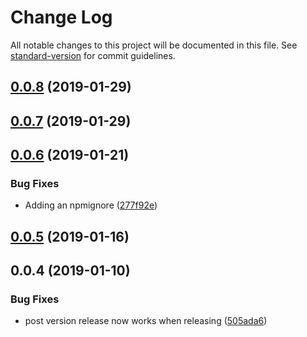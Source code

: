 # Change Log

All notable changes to this project will be documented in this file. See [standard-version](https://github.com/conventional-changelog/standard-version) for commit guidelines.

<a name="0.0.8"></a>
## [0.0.8](https://github.com/XappMedia/serverless-transfer-cf-outputs-plugin/compare/v0.0.7...v0.0.8) (2019-01-29)



<a name="0.0.7"></a>
## [0.0.7](https://github.com/XappMedia/serverless-transfer-cf-outputs-plugin/compare/v0.0.6...v0.0.7) (2019-01-29)



<a name="0.0.6"></a>
## [0.0.6](https://github.com/XappMedia/serverless-transfer-cf-outputs-plugin/compare/v0.0.5...v0.0.6) (2019-01-21)


### Bug Fixes

* Adding an npmignore ([277f92e](https://github.com/XappMedia/serverless-transfer-cf-outputs-plugin/commit/277f92e))



<a name="0.0.5"></a>
## [0.0.5](https://github.com/XappMedia/serverless-transfer-cf-outputs-plugin/compare/v0.0.4...v0.0.5) (2019-01-16)



<a name="0.0.4"></a>
## 0.0.4 (2019-01-10)


### Bug Fixes

* post version release now works when releasing ([505ada6](https://github.com/XappMedia/serverless-transfer-cf-outputs-plugin/commit/505ada6))
